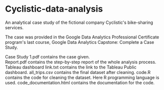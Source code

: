 # Cyclistic-data-analysis

An analytical case study of the fictional company Cyclistic's bike-sharing services.

The case was provided in the Google Data Analytics Professional Certificate program's last course, Google Data Analytics Capstone: Complete a Case Study.

Case Study 1.pdf contains the case given. \
Report.pdf contains the step-by-step report of the whole analysis process.
Tableau dashboard link.txt contains the link to the Tableau Public dashboard.
all_trips.csv contains the final dataset after cleaning.
code.R contains the code for cleaning the dataset. Here R programming language is used.
code_documentation.html contains the documentation for the code.
